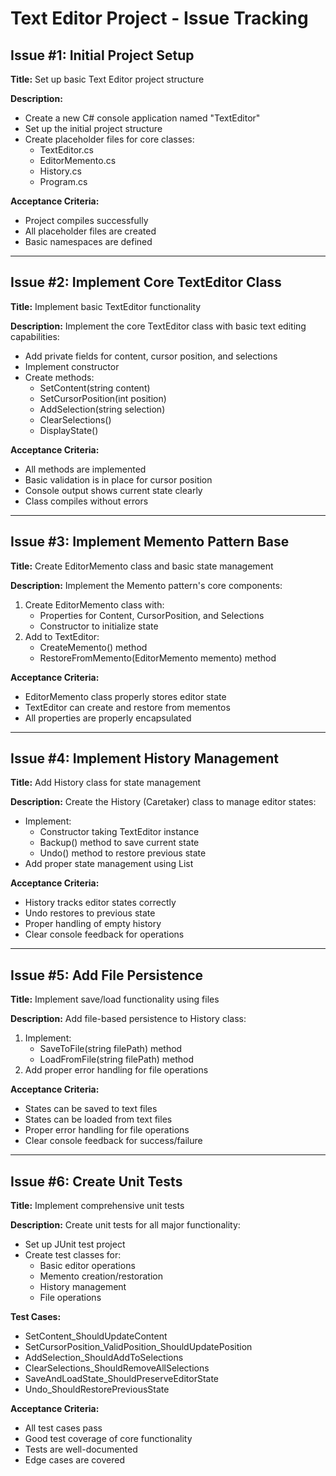 # Text Editor Project - Issue Tracking

## Issue #1: Initial Project Setup
**Title:** Set up basic Text Editor project structure

**Description:**
- Create a new C# console application named "TextEditor"
- Set up the initial project structure
- Create placeholder files for core classes:
    - TextEditor.cs
    - EditorMemento.cs
    - History.cs
    - Program.cs

**Acceptance Criteria:**
- Project compiles successfully
- All placeholder files are created
- Basic namespaces are defined

---

## Issue #2: Implement Core TextEditor Class
**Title:** Implement basic TextEditor functionality

**Description:**
Implement the core TextEditor class with basic text editing capabilities:
- Add private fields for content, cursor position, and selections
- Implement constructor
- Create methods:
    - SetContent(string content)
    - SetCursorPosition(int position)
    - AddSelection(string selection)
    - ClearSelections()
    - DisplayState()

**Acceptance Criteria:**
- All methods are implemented
- Basic validation is in place for cursor position
- Console output shows current state clearly
- Class compiles without errors

---

## Issue #3: Implement Memento Pattern Base
**Title:** Create EditorMemento class and basic state management

**Description:**
Implement the Memento pattern's core components:
1. Create EditorMemento class with:
    - Properties for Content, CursorPosition, and Selections
    - Constructor to initialize state
2. Add to TextEditor:
    - CreateMemento() method
    - RestoreFromMemento(EditorMemento memento) method

**Acceptance Criteria:**
- EditorMemento class properly stores editor state
- TextEditor can create and restore from mementos
- All properties are properly encapsulated

---

## Issue #4: Implement History Management
**Title:** Add History class for state management

**Description:**
Create the History (Caretaker) class to manage editor states:
- Implement:
    - Constructor taking TextEditor instance
    - Backup() method to save current state
    - Undo() method to restore previous state
- Add proper state management using List<EditorMemento>

**Acceptance Criteria:**
- History tracks editor states correctly
- Undo restores to previous state
- Proper handling of empty history
- Clear console feedback for operations

---

## Issue #5: Add File Persistence
**Title:** Implement save/load functionality using files

**Description:**
Add file-based persistence to History class:
1. Implement:
    - SaveToFile(string filePath) method
    - LoadFromFile(string filePath) method
2. Add proper error handling for file operations

**Acceptance Criteria:**
- States can be saved to text files
- States can be loaded from text files
- Proper error handling for file operations
- Clear console feedback for success/failure

---

## Issue #6: Create Unit Tests
**Title:** Implement comprehensive unit tests

**Description:**
Create unit tests for all major functionality:
- Set up JUnit test project
- Create test classes for:
    - Basic editor operations
    - Memento creation/restoration
    - History management
    - File operations

**Test Cases:**
- SetContent_ShouldUpdateContent
- SetCursorPosition_ValidPosition_ShouldUpdatePosition
- AddSelection_ShouldAddToSelections
- ClearSelections_ShouldRemoveAllSelections
- SaveAndLoadState_ShouldPreserveEditorState
- Undo_ShouldRestorePreviousState

**Acceptance Criteria:**
- All test cases pass
- Good test coverage of core functionality
- Tests are well-documented
- Edge cases are covered